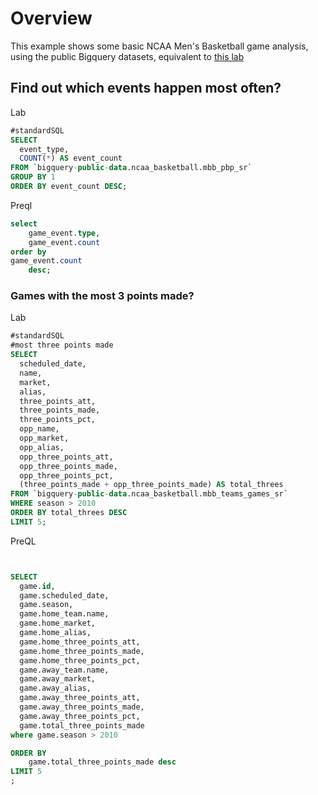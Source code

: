 

# Overview
This example shows some basic NCAA Men's Basketball game analysis, using the public
Bigquery datasets, equivalent to [this lab](https://www.cloudskillsboost.google/focuses/624?parent=catalog)


## Find out which events happen most often?

Lab
```sql
#standardSQL
SELECT
  event_type,
  COUNT(*) AS event_count
FROM `bigquery-public-data.ncaa_basketball.mbb_pbp_sr`
GROUP BY 1
ORDER BY event_count DESC;
```

Preql
```sql  
select 
    game_event.type,
    game_event.count
order by 
game_event.count
    desc;
```

### Games with the most 3 points made?

Lab
```sql
#standardSQL
#most three points made
SELECT
  scheduled_date,
  name,
  market,
  alias,
  three_points_att,
  three_points_made,
  three_points_pct,
  opp_name,
  opp_market,
  opp_alias,
  opp_three_points_att,
  opp_three_points_made,
  opp_three_points_pct,
  (three_points_made + opp_three_points_made) AS total_threes
FROM `bigquery-public-data.ncaa_basketball.mbb_teams_games_sr`
WHERE season > 2010
ORDER BY total_threes DESC
LIMIT 5;

```


PreQL
```sql


SELECT
  game.id,
  game.scheduled_date,
  game.season,
  game.home_team.name,
  game.home_market,
  game.home_alias,
  game.home_three_points_att,
  game.home_three_points_made,
  game.home_three_points_pct,
  game.away_team.name,
  game.away_market,
  game.away_alias,
  game.away_three_points_att,
  game.away_three_points_made,
  game.away_three_points_pct,
  game.total_three_points_made
where game.season > 2010

ORDER BY 
    game.total_three_points_made desc
LIMIT 5
;

```